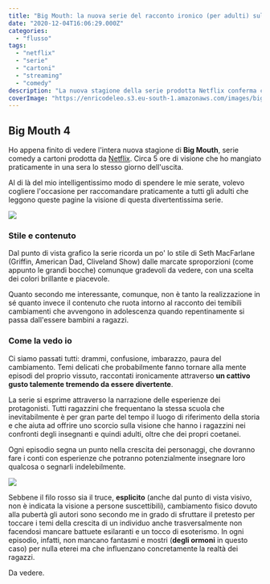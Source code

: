 ```yaml
---
title: "Big Mouth: la nuova serie del racconto ironico (per adulti) sulla pubertà"
date: "2020-12-04T16:06:29.000Z"
categories:
  - "flusso"
tags:
  - "netflix"
  - "serie"
  - "cartoni"
  - "streaming"
  - "comedy"
description: "La nuova stagione della serie prodotta Netflix conferma cattivissimo gusto e risate"
coverImage: "https://enricodeleo.s3.eu-south-1.amazonaws.com/images/big-mouth-title.jpg"
---
```


## Big Mouth 4

Ho appena finito di vedere l'intera nuova stagione di __Big Mouth__, serie comedy a cartoni prodotta da [Netflix](https://www.netflix.com/n/77583035-75d3-4efe-b288-d71c097f0524).
Circa 5 ore di visione che ho mangiato praticamente in una sera lo stesso giorno dell'uscita.

Al di là del mio intelligentissimo modo di spendere le mie serate, volevo cogliere l'occasione per raccomandare praticamente a tutti gli adulti che leggono queste pagine la visione di questa divertentissima serie.

![](https://enricodeleo.s3.eu-south-1.amazonaws.com/images/big-mouth.jpg)

### Stile e contenuto

Dal punto di vista grafico la serie ricorda un po' lo stile di Seth MacFarlane (Griffin, American Dad, Cliveland Show) dalle marcate sproporzioni (come appunto le grandi bocche) comunque gradevoli da vedere, con una scelta dei colori brillante e piacevole.

Quanto secondo me interessante, comunque, non è tanto la realizzazione in sé quanto invece il contenuto che ruota intorno al racconto dei temibili cambiamenti che avvengono in adolescenza quando repentinamente si passa dall'essere bambini a ragazzi.

### Come la vedo io

Ci siamo passati tutti: drammi, confusione, imbarazzo, paura del cambiamento.
Temi delicati che probabilmente fanno tornare alla mente episodi del proprio vissuto, raccontati ironicamente attraverso __un cattivo gusto talemente tremendo da essere divertente__.

La serie si esprime attraverso la narrazione delle esperienze dei protagonisti. Tutti ragazzini che frequentano la stessa scuola che inevitabilmente è per gran parte del tempo il luogo di riferimento della storia e che aiuta ad offrire uno scorcio sulla visione che hanno i ragazzini nei confronti degli insegnanti e quindi adulti, oltre che dei propri coetanei.

Ogni episodio segna un punto nella crescita dei personaggi, che dovranno fare i conti con esperienze che potranno potenzialmente insegnare loro qualcosa o segnarli indelebilmente.

![](https://enricodeleo.s3.eu-south-1.amazonaws.com/images/0_iJfjYrpJ6Ks9rlJW.jpg)

Sebbene il filo rosso sia il truce, __esplicito__ (anche dal punto di vista visivo, non è indicata la visione a persone suscettibili), cambiamento fisico dovuto alla pubertà gli autori sono secondo me in grado di sfruttare il pretesto per toccare i temi della crescita di un individuo anche trasversalmente non facendosi mancare battuete esilaranti e un tocco di esoterismo. In ogni episodio, infatti, non mancano fantasmi e mostri (__degli ormoni__ in questo caso) per nulla eterei ma che influenzano concretamente la realtà dei ragazzi.

Da vedere.
